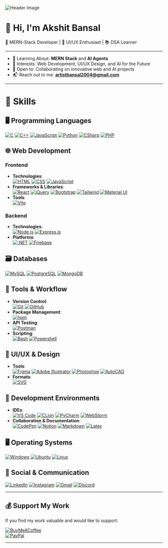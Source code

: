 ![Header Image](./GitHub%20Profile%20Header%20Image.png)  

# 👋 Hi, I'm Akshit Bansal  

🚀 MERN-Stack Developer | 🎨 UI/UX Enthusiast | 📚 DSA Learner  

---

- 🌱 Learning About: **MERN Stack** and **AI Agents**  
- 👀 Interests: Web Development, UI/UX Design, and AI for the Future  
- 🤝 Open to: Collaborating on innovative web and AI projects  
- 📬 Reach out to me: **artistbansal2004@gmail.com**

---

# 💼 Skills  

## 🖥️ Programming Languages  
[![C](https://skillicons.dev/icons?i=c)]()
[![C++](https://skillicons.dev/icons?i=cpp)]()
[![JavaScript](https://skillicons.dev/icons?i=js)]()
[![Python](https://skillicons.dev/icons?i=py)]()
[![CSharp](https://skillicons.dev/icons?i=cs)]()
[![PHP](https://skillicons.dev/icons?i=php)]()

## 🌐 Web Development  

### Frontend  
- **Technologies**:  
    [![HTML](https://skillicons.dev/icons?i=html)]()
    [![CSS](https://skillicons.dev/icons?i=css)]()
    [![JavaScript](https://skillicons.dev/icons?i=js)]()
- **Frameworks & Libraries**:  
    [![React](https://skillicons.dev/icons?i=react)]()
    [![jQuery](https://skillicons.dev/icons?i=jquery)]()
    [![Bootstrap](https://skillicons.dev/icons?i=bootstrap)]()
    [![Tailwind](https://skillicons.dev/icons?i=tailwind)]()
    [![Material UI](https://skillicons.dev/icons?i=materialui)]()
- **Tools**:  
    [![Vite](https://skillicons.dev/icons?i=vite)]()
### Backend  
- **Technologies**:  
    [![Node.js](https://skillicons.dev/icons?i=nodejs)]()
    [![Express.js](https://skillicons.dev/icons?i=express)]()
- **Platforms**:  
    [![.NET](https://skillicons.dev/icons?i=dotnet)]()
    [![Firebase](https://skillicons.dev/icons?i=firebase)]()


## 🗃️ Databases  
[![MySQL](https://skillicons.dev/icons?i=mysql)]()
[![PostgreSQL](https://skillicons.dev/icons?i=postgres)]()
[![MongoDB](https://skillicons.dev/icons?i=mongodb)]()

## 🔧 Tools & Workflow
- **Version Control**:  
    [![Git](https://skillicons.dev/icons?i=git)]()
    [![GitHub](https://skillicons.dev/icons?i=github)]()
- **Package Management**:  
    [![npm](https://skillicons.dev/icons?i=npm)]()
- **API Testing**:  
    [![Postman](https://skillicons.dev/icons?i=postman)]()
- **Scripting**:  
    [![Bash](https://skillicons.dev/icons?i=bash)]()
    [![Powershell](https://skillicons.dev/icons?i=powershell)]()


## 🎨 UI/UX & Design 
- **Tools**:  
    [![Figma](https://skillicons.dev/icons?i=figma)]()
    [![Adobe Illustrator](https://skillicons.dev/icons?i=ai)]()
    [![Photoshop](https://skillicons.dev/icons?i=ps)]()
    [![AutoCAD](https://skillicons.dev/icons?i=autocad)]()
- **Formats**:  
    [![SVG](https://skillicons.dev/icons?i=svg)]()

## 🧠 Development Environments
- **IDEs**:  
    [![VS Code](https://skillicons.dev/icons?i=vscode)]()
    [![CLion](https://skillicons.dev/icons?i=clion)]()
    [![PyCharm](https://skillicons.dev/icons?i=pycharm)]()
    [![WebStorm](https://skillicons.dev/icons?i=webstorm)]()
- **Collaboration & Documentation**:  
    [![CodePen](https://skillicons.dev/icons?i=codepen)]()
    [![Notion](https://skillicons.dev/icons?i=notion)]()
    [![Markdown](https://skillicons.dev/icons?i=md)]()
    [![Latex](https://skillicons.dev/icons?i=latex)]()

## 🖥️ Operating Systems  
[![Windows](https://skillicons.dev/icons?i=windows)]()
[![Ubuntu](https://skillicons.dev/icons?i=ubuntu)]()
[![Linux](https://skillicons.dev/icons?i=linux)]()

## 📡 Social & Communication  
[![LinkedIn](https://skillicons.dev/icons?i=linkedin)](https://www.linkedin.com/in/akshit-bansal11)
[![Instagram](https://skillicons.dev/icons?i=instagram)](https://www.instagram.com/akshit_bansal11)
[![Gmail](https://skillicons.dev/icons?i=gmail)](mailto:artistbansal2004@gmail.com)
[![Discord](https://skillicons.dev/icons?i=discord)](https://discord.com/users/akshit_bansal11)

---

## 💰 Support My Work

If you find my work valuable and would like to support:

[![BuyMeACoffee](https://img.shields.io/badge/Buy%20Me%20a%20Coffee-ffdd00?style=for-the-badge&logo=buy-me-a-coffee&logoColor=black)](https://buymeacoffee.com/akshit_bansal11)  
[![PayPal](https://img.shields.io/badge/PayPal-00457C?style=for-the-badge&logo=paypal&logoColor=white)](https://paypal.me/AkshitBansal141)

---
